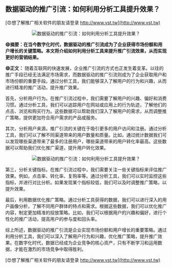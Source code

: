 ## **数据驱动的推广引流：如何利用分析工具提升效果？**

[😍想了解推广相关软件的朋友请登录 http://www.vst.tw](http://www.vst.tw)

 <center><img src="https://vst.tw/MP4/tuiguang/png/8.png" alt="数据驱动的推广引流：如何利用分析工具提升效果？"></center>

**😄摘要：在当今数字化时代，数据驱动的推广引流成为了企业获得市场份额和用户增长的关键策略。本文将介绍如何利用分析工具来提升推广引流效果，从而实现更好的营销结果。**

**😄正文：**
随着互联网的快速发展，企业推广引流的方式也正发生着变革。以往的推广手段已经无法满足市场需求，而数据驱动的推广引流则成为了企业获取用户和市场份额的重要手段。通过分析工具，我们能够深入了解用户的行为和兴趣，从而进行精准的推广活动，提升推广效果。

首先，分析用户行为。在推广引流过程中，我们需要了解用户的兴趣、偏好和消费习惯。通过分析工具，我们可以追踪用户在网站或应用上的行为轨迹，了解他们的点击、浏览和购买行为。这些数据可以帮助我们深入了解用户的需求，从而调整推广策略，提供更加符合用户需求的产品或服务。

其次，分析用户来源。推广引流的关键在于吸引更多的用户访问和注册。通过分析工具，我们可以了解不同渠道带来的用户数量和质量。比如，通过统计数据我们可以发现哪些渠道带来了最多的注册用户，哪些渠道带来的用户转化率最高。这些数据可以帮助我们优化推广渠道，提升用户转化效果。

 <center><img src="https://vst.tw/MP4/tuiguang/png/4.png" alt="数据驱动的推广引流：如何利用分析工具提升效果？"></center>

第三，分析关键指标。在推广引流过程中，我们需要关注一些关键指标来评估推广效果。例如，点击率、转化率、复购率等。通过分析工具，我们可以实时监控这些指标，并进行对比分析。如果发现某个指标较低，我们可以及时调整推广策略，以提升效果。

最后，利用数据优化推广策略。通过分析工具获得的数据，我们可以进行深入的用户画像分析，了解不同用户群体的特点和需求。根据这些数据，我们可以优化推广内容，制定更加精准的投放策略。比如，我们可以根据用户的兴趣和偏好，进行个性化的推广活动，提高用户的参与度和回头率。

综上所述，数据驱动的推广引流是企业实现市场份额和用户增长的重要策略。通过利用分析工具，我们可以深入了解用户行为和兴趣，优化推广策略，提升推广效果。在数字化时代，数据已经成为企业竞争的核心资产，只有不断学习和运用数据，才能在激烈的市场竞争中取得胜利。

[😍想了解推广相关软件的朋友请登录 http://www.vst.tw](http://www.vst.tw)



